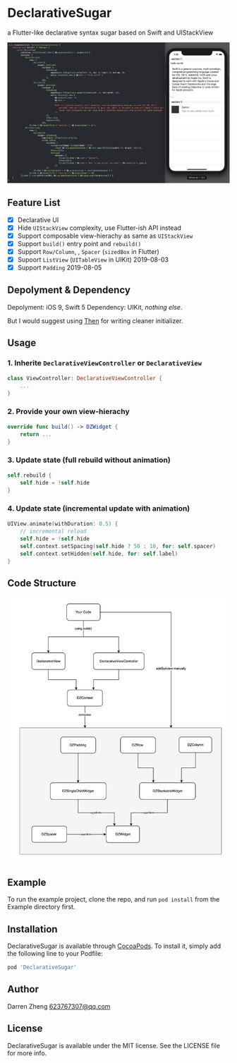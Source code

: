 # DeclarativeSugar

a Flutter-like declarative syntax sugar based on Swift and UIStackView

![](2019-08-05-13-56-56.png)

## Feature List

- [x] Declarative UI
- [x] Hide `UIStackView` complexity, use Flutter-ish API instead
- [x] Support composable view-hierachy as same as `UIStackView`
- [x] Support `build()` entry point and `rebuild()`   
- [x] Support `Row/Column`, , `Spacer` (`sizedBox` in Flutter)
- [x] Supoort `ListView` (`UITableView` in UIKit) 2019-08-03
- [x] Support `Padding` 2019-08-05

## Depolyment & Dependency

Depolyment: iOS 9, Swift 5
Dependency: UIKit, *nothing else*.

But I would suggest using [Then](https://github.com/devxoul/Then) for writing cleaner initializer.

## Usage

### 1. Inherite `DeclarativeViewController` or `DeclarativeView`

``` swift
class ViewController: DeclarativeViewController {
    ...
}
```

### 2. Provide your own view-hierachy

``` swift
override func build() -> DZWidget {
    return ...
}
```

### 3. Update state (full rebuild without animation)

``` swift
self.rebuild {
    self.hide = !self.hide
}
```

### 4. Update state (incremental update with animation)

``` swift
UIView.animate(withDuration: 0.5) {
    // incremental reload
    self.hide = !self.hide
    self.context.setSpacing(self.hide ? 50 : 10, for: self.spacer)
    self.context.setHidden(self.hide, for: self.label)
}
```

## Code Structure

![](2019-08-05-14-56-05.png)

## Example

To run the example project, clone the repo, and run `pod install` from the Example directory first.

## Installation

DeclarativeSugar is available through [CocoaPods](https://cocoapods.org). To install
it, simply add the following line to your Podfile:

```ruby
pod 'DeclarativeSugar'
```

## Author

Darren Zheng 623767307@qq.com

## License

DeclarativeSugar is available under the MIT license. See the LICENSE file for more info.
